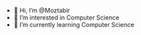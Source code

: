 - 👋 Hi, I’m @Moztabir
- 👀 I’m interested in Computer Science
- 🌱 I’m currently learning Computer Science
<!---
Moztabir/Moztabir is a ✨ special ✨ repository because its `README.md` (this file) appears on your GitHub profile.
You can click the Preview link to take a look at your changes.
--->
